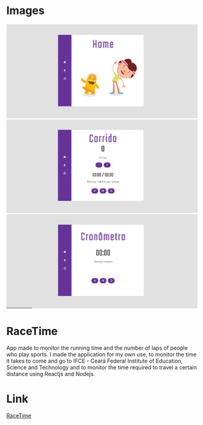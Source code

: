 # Images 

<p float="left">
  <img src="/Assets/home.png" width="500" />
  <img src="/Assets/running.png" width="500" /> 
  <img src="/Assets/stopwatch.png" width="500" />
</p>

# RaceTime
 App made to monitor the running time and the number of laps of people who play sports. I made the application for my own use, to monitor the time it takes to come and go to IFCE - Ceará Federal Institute of Education, Science and Technology and to monitor the time required to travel a certain distance using Reactjs and Nodejs.
 
 # Link

[RaceTime](https://timerace.netlify.com/)
